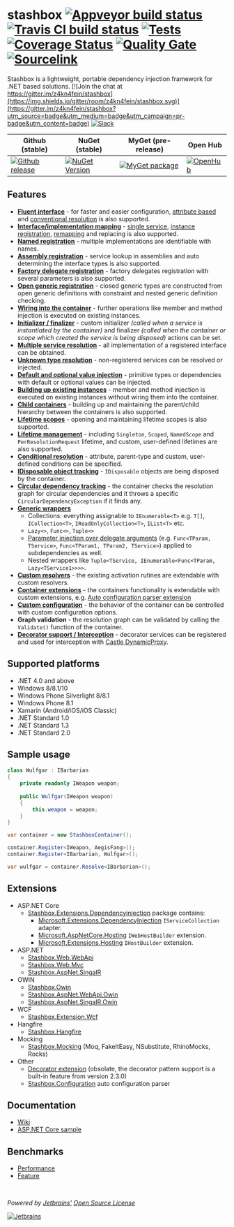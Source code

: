 # stashbox [![Appveyor build status](https://img.shields.io/appveyor/ci/pcsajtai/stashbox/master.svg?label=appveyor)](https://ci.appveyor.com/project/pcsajtai/stashbox/branch/master) [![Travis CI build status](https://img.shields.io/travis/z4kn4fein/stashbox/master.svg?label=travis)](https://travis-ci.org/z4kn4fein/stashbox) [![Tests](https://img.shields.io/appveyor/tests/pcsajtai/stashbox-0vuru/master.svg)](https://ci.appveyor.com/project/pcsajtai/stashbox-0vuru/build/tests) [![Coverage Status](https://img.shields.io/codecov/c/github/z4kn4fein/stashbox.svg)](https://codecov.io/gh/z4kn4fein/stashbox) [![Quality Gate](https://sonarcloud.io/api/project_badges/measure?project=stashbox&metric=alert_status)](https://sonarcloud.io/dashboard?id=stashbox) [![Sourcelink](https://img.shields.io/badge/sourcelink-enabled-brightgreen.svg)](https://github.com/dotnet/sourcelink)

Stashbox is a lightweight, portable dependency injection framework for .NET based solutions. [![Join the chat at https://gitter.im/z4kn4fein/stashbox](https://img.shields.io/gitter/room/z4kn4fein/stashbox.svg)](https://gitter.im/z4kn4fein/stashbox?utm_source=badge&utm_medium=badge&utm_campaign=pr-badge&utm_content=badge) [![Slack](https://img.shields.io/badge/chat-on%20slack-orange.svg?style=flat)](https://pcsajtai-dev-slack-in.herokuapp.com/)

Github (stable) | NuGet (stable) | MyGet (pre-release) | Open Hub 
--- | --- | --- | ---
[![Github release](https://img.shields.io/github/release/z4kn4fein/stashbox.svg)](https://github.com/z4kn4fein/stashbox/releases) | [![NuGet Version](https://buildstats.info/nuget/Stashbox)](https://www.nuget.org/packages/Stashbox/) | [![MyGet package](https://img.shields.io/myget/pcsajtai/v/Stashbox.svg?label=myget)](https://www.myget.org/feed/pcsajtai/package/nuget/Stashbox) | [![OpenHub](https://www.openhub.net/p/stashbox/widgets/project_thin_badge?format=gif)](https://www.openhub.net/p/stashbox)

## Features

 - **[Fluent interface](https://github.com/z4kn4fein/stashbox/wiki/Fluent-registration-api)** - for faster and easier configuration, [attribute based](https://github.com/z4kn4fein/stashbox/wiki/Resolution-by-attributes) and [conventional resolution](https://github.com/z4kn4fein/stashbox/wiki/Conventional-resolution) is also supported.
 - **[Interface/implementation mapping](https://github.com/z4kn4fein/stashbox/wiki/Service-registration)** - [single service](https://github.com/z4kn4fein/stashbox/wiki/Service-registration#standard), [instance registration](https://github.com/z4kn4fein/stashbox/wiki/Service-registration#instance), [remapping](https://github.com/z4kn4fein/stashbox/wiki/Service-registration#remap) and replacing is also supported.
 - **[Named registration](https://github.com/z4kn4fein/stashbox/wiki/Service-registration#named)** - multiple implementations are identifiable with names.
 - **[Assembly registration](https://github.com/z4kn4fein/stashbox/wiki/Assembly-registration)** - service lookup in assemblies and auto determining the interface types is also supported.
 - **[Factory delegate registration](https://github.com/z4kn4fein/stashbox/wiki/Factory-registration)** - factory delegates registration with several parameters is also supported. 
 - **[Open generic registration](https://github.com/z4kn4fein/stashbox/wiki/Generics)** - closed generic types are constructed from open generic definitions with constraint and nested generic definition checking.
 - **[Wiring into the container](https://github.com/z4kn4fein/stashbox/wiki/Service-registration#wireup)** - further operations like member and method injection is executed on existing instances.
 - **[Initializer / finalizer](https://github.com/z4kn4fein/stashbox/wiki/Scopes#cleanup-delegate)** - custom initializer *(called when a service is instantiated by the container)* and finalizer *(called when the container or scope which created the service is being disposed)* actions can be set.
 - **[Multiple service resolution](https://github.com/z4kn4fein/stashbox/wiki/Multi-resolution)** - all implementation of a registered interface can be obtained.
 - **[Unknown type resolution](https://github.com/z4kn4fein/stashbox/wiki/Container-configuration#options-available)** - non-registered services can be resolved or injected.
 - **[Default and optional value injection](https://github.com/z4kn4fein/stashbox/wiki/Container-configuration#options-available)** - primitive types or dependencies with default or optional values can be injected.
 - **[Building up existing instances](https://github.com/z4kn4fein/stashbox/wiki/Service-resolution#buildup)** - member and method injection is executed on existing instances without wiring them into the container.
 - **[Child containers](https://github.com/z4kn4fein/stashbox/wiki/Scopes#child-scopes)** - building up and maintaining the parent/child hierarchy between the containers is also supported.
 - **[Lifetime scopes](https://github.com/z4kn4fein/stashbox/wiki/Scopes#lifetime-scope)** - opening and maintaining lifetime scopes is also supported.
 - **[Lifetime management](https://github.com/z4kn4fein/stashbox/wiki/Lifetimes)** - including `Singleton`, `Scoped`, `NamedScope` and `PerResolutionRequest` lifetime, and custom, user-defined lifetimes are also supported.
 - **[Conditional resolution](https://github.com/z4kn4fein/stashbox/wiki/Conditional-resolution)** - attribute, parent-type and custom, user-defined conditions can be specified.
 - **[IDisposable object tracking](https://github.com/z4kn4fein/stashbox/wiki/Scopes#disposal)** - `IDisposable` objects are being disposed by the container.
 - **[Circular dependency tracking](https://github.com/z4kn4fein/stashbox/wiki/Container-configuration#options-available)** - the container checks the resolution graph for circular dependencies and it throws a specific `CircularDependencyException` if it finds any.
 - **[Generic wrappers](https://github.com/z4kn4fein/stashbox/wiki/Generic-wrappers)**
     - Collections: everything assignable to `IEnumerable<T>` e.g. `T[]`, `ICollection<T>`, `IReadOnlyCollection<T>`, `IList<T>` etc.
     - `Lazy<>`, `Func<>`, `Tuple<>`
     - [Parameter injection over delegate arguments](https://github.com/z4kn4fein/stashbox/wiki/Delegate-resolution) (e.g. `Func<TParam, TService>`, `Func<TParam1, TParam2, TService>`) applied to subdependencies as well.
     - Nested wrappers like `Tuple<TService, IEnumerable<Func<TParam, Lazy<TService1>>>>`.
 - **[Custom resolvers](https://github.com/z4kn4fein/stashbox/wiki/Resolvers)** - the existing activation rutines are extendable with custom resolvers.
 - **[Container extensions](https://github.com/z4kn4fein/stashbox/wiki/Extensions)** - the containers functionality is extendable with custom extensions, e.g. [Auto configuration parser extension](https://github.com/z4kn4fein/stashbox-configuration-extension)
 - **[Custom configuration](https://github.com/z4kn4fein/stashbox/wiki/Container-configuration)** - the behavior of the container can be controlled with custom configuration options.
 - **Graph validation** - the resolution graph can be validated by calling the `Validate()` function of the container.
 - **[Decorator support / Interception](https://github.com/z4kn4fein/stashbox/wiki/Decorators)** - decorator services can be registered and used for interception with [Castle DynamicProxy](http://www.castleproject.org/projects/dynamicproxy).

## Supported platforms

 - .NET 4.0 and above
 - Windows 8/8.1/10
 - Windows Phone Silverlight 8/8.1
 - Windows Phone 8.1
 - Xamarin (Android/iOS/iOS Classic)
 - .NET Standard 1.0
 - .NET Standard 1.3
 - .NET Standard 2.0

## Sample usage
```c#
class Wulfgar : IBarbarian
{
    private readonly IWeapon weapon;
    
    public Wulfgar(IWeapon weapon)
    {
        this.weapon = weapon;
    }
}

var container = new StashboxContainer();

container.Register<IWeapon, AegisFang>();
container.Register<IBarbarian, Wulfgar>();

var wulfgar = container.Resolve<IBarbarian>();
```
## Extensions
- ASP.NET Core
    - [Stashbox.Extensions.Dependencyinjection](https://github.com/z4kn4fein/stashbox-extensions-dependencyinjection) package contains:
        - [Microsoft.Extensions.DependencyInjection](https://github.com/aspnet/Extensions/tree/master/src/DependencyInjection) `IServiceCollection` adapter.
        - [Microsoft.AspNetCore.Hosting](https://github.com/aspnet/AspNetCore/tree/master/src/Hosting) `IWebHostBuilder` extension.
        - [Microsoft.Extensions.Hosting](https://github.com/aspnet/Extensions) `IHostBuilder` extension.
- ASP.NET
    - [Stashbox.Web.WebApi](https://github.com/z4kn4fein/stashbox-web-webapi)
    - [Stashbox.Web.Mvc](https://github.com/z4kn4fein/stashbox-web-mvc)
    - [Stashbox.AspNet.SingalR](https://github.com/z4kn4fein/stashbox-signalr)
- OWIN
    - [Stashbox.Owin](https://github.com/z4kn4fein/stashbox-owin)
    - [Stashbox.AspNet.WebApi.Owin](https://github.com/z4kn4fein/stashbox-webapi-owin)
    - [Stashbox.AspNet.SingalR.Owin](https://github.com/z4kn4fein/stashbox-signalr-owin)
- WCF
    - [Stashbox.Extension.Wcf](https://github.com/devworker55/stashbox-extension-wcf)
- Hangfire
    - [Stashbox.Hangfire](https://github.com/z4kn4fein/stashbox-hangfire)
- Mocking
    - [Stashbox.Mocking](https://github.com/z4kn4fein/stashbox-mocking) (Moq, FakeItEasy, NSubstitute, RhinoMocks, Rocks)
- Other
    - [Decorator extension](https://github.com/z4kn4fein/stashbox-decoratorextension) (obsolate, the decorator pattern support is a built-in feature from version 2.3.0)
    - [Stashbox.Configuration](https://github.com/z4kn4fein/stashbox-configuration-extension) auto configuration parser

## Documentation
 - [Wiki](https://github.com/z4kn4fein/stashbox/wiki)
 - [ASP.NET Core sample](https://github.com/z4kn4fein/stashbox-extensions-dependencyinjection/tree/master/sample)
 
## Benchmarks
 - [Performance](https://github.com/danielpalme/IocPerformance)
 - [Feature](http://featuretests.apphb.com/DependencyInjection.html)

<br/>

*Powered by [Jetbrains'](https://www.jetbrains.com) [Open Source License](https://www.jetbrains.com/community/opensource)*

[![Jetbrains](https://cdn.rawgit.com/z4kn4fein/stashbox/master/img/jetbrains.svg)](https://www.jetbrains.com)

